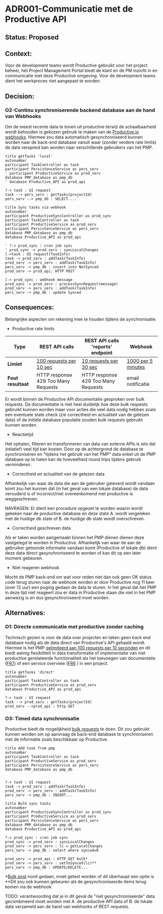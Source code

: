 # ADR001-Communicatie met de Productive API

## **Status:** Proposed

## **Context:**

Voor de development teams wordt Productive gebruikt voor het project beheer, het Project Management Portal biedt de klant en de PM inzicht in en communicatie met deze Productive omgeving. Voor de development teams dient het werkproces niet aangepast te worden.

## **Decision:**

### O2-Continu synchroniserende backend database aan de hand van Webhooks

Om de meest recente data te tonen uit productive terwijl de schaalbaarheid wordt behouden is gekozen gebruik te maken van de [Productive.io webhooks](https://developer.productive.io/webhooks.html#webhooks). Hiermee zou data automatisch gesynchroniseerd kunnen worden naar de back-end database vanuit waar (zonder verdere rate limits) de data verspreid kan worden naar verschillende gebruikers van het PMP.

```plantuml
title getTasks 'local'
autonumber
participant TaskController as task
participant PersistenceService as pers_serv
' participant ProductiveService as prod_serv
database PMP_database as pmp_db
' database Productive_API as prod_api

?-> task : UI request
task --> pers_serv : getTasks(projectId)
pers_serv --> pmp_db : SELECT....

```

```plantuml
title Sync tasks via webhook
autonumber
participant ProductiveSyncController as prod_sync
participant TaskController as task
participant ProductiveService as prod_serv
participant PersistenceService as pers_serv
database PMP_database as pmp_db
database Productive_API as prod_api

' ?-> prod_sync : cron job sync
' prod_sync -> prod_serv : syncLocalChanges
[->task : UI request(TaskInfo)
task -> prod_serv : addTask(TaskInfo)
prod_serv -> pers_serv : addTask(TaskInfo)
pers_serv -> pmp_db : insert into NotSynced
prod_serv -> prod_api: HTTP POST

[-> prod_sync : webhook message
prod_sync -> prod_serv : processSyncRequest(message)
prod_serv -> pers_serv : addTask(TaskInfo) 
pers_serv -> pmp_db : update Synced
```


## **Consequences:**

Belangrijke aspecten om rekening mee te houden tijdens de synchronisatie:

- Productive rate limits

| **Type**  | REST API calls | REST API calls 'reports' endpoint | Webhook |
|---|---|---|---|
| **Limiet**  | [100 requests per 10 sec](https://developer.productive.io/webhooks.html#webhooks) | [10 requests per 30 sec](https://developer.productive.io/webhooks.html#webhooks) | [1000 per 5 minutes](https://developer.productive.io/webhooks.html#header-rate-limits) |
| **Fout resultaat** | HTTP response 429 Too Many Requests | HTTP response 429 Too Many Requests | email notificatie |

Er wordt binnen de Productive API documentatie gesproken over bulk requests. De documentatie is niet heel duidelijk hoe deze bulk requests gebruikt kunnen worden maar voor acties die veel data nodig hebben zoals een eventuele state check (zie correctheid en actualiteit van de gelezen data) of de initiële database populatie zouden bulk requests gebruikt kunnen worden.

- Reactietijd

Het ophalen, filteren en transformeren van data van externe APIs is iets dat (relatief) veel tijd kan kosten. Door op de achtergrond de database te synchroniseren en "tijdens het gebruik van het PMP" data enkel uit de PMP database op te halen kan de hoeveelheid round trips tijdens gebruik verminderen.

- Correctheid en actualiteit van de gelezen data

Afhankelijk van waar de data die aan de gebruiker geleverd wordt vandaan komt zou het kunnen dat (in het geval van een lokale database) de data verouderd is of incorrect/niet overeenkomend met productive is weggeschreven.

NAVRAGEN: Er dient een procedure opgezet te worden waarin wordt gekeken naar de productive database en deze state A. wordt vergeleken met de huidige db state of B. de huidige db state wordt overschreven.

- Correctheid geschreven data

Als er taken worden aangemaakt binnen het PMP dienen dienen deze vastgelegd te worden in Productive. Afhankelijk van waar de aan de gebruiker getoonde informatie vandaan komt (Productive of lokale db) dient deze data direct gesynchroniseerd te worden of kan dit op een later moment gebeuren.

- Niet reageren webhook

Mocht de PMP back-end om wat voor reden niet dan ook geen OK status code terug sturen naar de webhook worden er door Productive nog 11 keer (over 12 uur) een poging gedaan de data te sturen. In het geval dat het PMP in deze tijd niet reageert zou er data in Productive staan die niet in het PMP aanwezig is en dus gesynchroniseerd moet worden.

## **Alternatives:**

### O1: Directe communicatie met productive zonder caching

Technisch gezien is voor de data over projecten en taken geen back end database nodig als de data direct van Productive's API gehaald wordt. Hiermee is het PMP [gelimiteerd aan 100 requests per 10 seconden](https://developer.productive.io/index.html#header-rate-limits) en dit biedt weinig flexibiliteit in data transformatie of implementatie van niet productive gerelateerde functionaliteit als het toevoegen van documentatie ([FR7](./FunctioneelOntwerp.md#fr71-openendownloaden-document)) of een service overview ([FR6](FunctioneelOntwerp.md#fr61-inzien-lijst-van-project-dependencies) ) in een project.

```plantuml
title getTasks 'direct'
autonumber
participant TaskController as task
participant ProductiveService as prod_serv
database Productive_API as prod_api

?-> task : UI request
task --> prod_serv : getTasks(projectId)
prod_serv -->prod_api : http GET

```

### O3: Timed data synchronisatie

Productive biedt de mogelijkheid [bulk requests](https://developer.productive.io/index.html#header-content-negotiation) te doen. Dit zou gebruikt kunnen worden om op aanvraag de back-end database te synchroniseren met de informatie zoals beschikbaar op Productive.

```plantuml
title Add task from pmp
autonumber
participant TaskController as task
participant ProductiveService as prod_serv
participant PersistenceService as pers_serv
database PMP_database as pmp_db


?-> task : UI request
task -> prod_serv : addTask(TaskInfo)
prod_serv -> pers_serv : addTask(TaskInfo)
pers_serv -> pmp_db : INSERT...
```

```plantuml
title Bulk sync tasks
autonumber
participant ProductiveSyncController as prod_sync
participant ProductiveService as prod_serv
participant PersistenceService as pers_serv
database PMP_database as pmp_db
database Productive_API as prod_api

?-> prod_sync : cron job sync
prod_sync -> prod_serv : syncLocalChanges
prod_serv -> pers_serv : lc = getLocalChanges
pers_serv -> pmp_db : select where synced=0

prod_serv -> prod_api : HTTP GET bulk*
prod_serv -> pers_serv : setToSynced(lc)**
pers_serv -> pmp_db : UPDATE/DELETE...
```

*[Bulk post](https://developer.productive.io/index.html#header-content-negotiation) nooit gedaan, moet getest worden of dit überhaupt een optie is
**Dit zou ook kunnen gebeuren als de gesynchroniseerde items terug komen via de webhook

TODO: verantwoording dat je in dit geval de "niet gesynchroniseerde" data gecombineerd moet worden met A. de productive API data of B. de lokale data verzameld aan de hand van webhooks of REST requests.